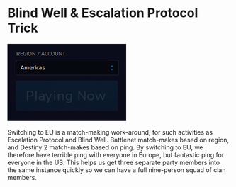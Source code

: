 # Blind Well & Escalation Protocol Trick

![](image5-f57fa56f-a129-4592-b4d1-f5dcf3caf20e.png)

Switching to EU is a match-making work-around, for such activities as Escalation Protocol and Blind Well. Battlenet match-makes based on region, and Destiny 2 match-makes based on ping. By switching to EU, we therefore have terrible ping with everyone in Europe, but fantastic ping for everyone in the US. This helps us get three separate party members into the same instance quickly so we can have a full nine-person squad of clan members.
